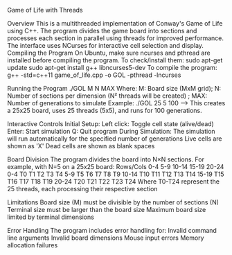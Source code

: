 Game of Life with Threads

Overview
This is a multithreaded implementation of Conway's Game of Life using C++. The program divides the game board into sections and processes each section in parallel using threads for improved performance. The interface uses NCurses for interactive cell selection and display.
Compiling the Program
On Ubuntu, make sure ncurses and pthread are installed before compiling the program. To check/install them: sudo apt-get update
                                                    sudo apt-get install g++ libncurses5-dev 
To compile the program: g++ -std=c++11 game_of_life.cpp -o GOL -pthread -lncurses

Running the Program
./GOL M N MAX
Where:
M: Board size (MxM grid); N: Number of sections per dimension (N²  threads will be created) ; MAX: Number of generations to simulate
Example:
./GOL 25 5 100  --> This creates a 25x25 board, uses 25 threads (5x5), and runs for 100 generations.

Interactive Controls
Initial Setup:
Left click: Toggle cell state (alive/dead)
Enter: Start simulation
Q: Quit program
During Simulation:
The simulation will run automatically for the specified number of generations
Live cells are shown as 'X'
Dead cells are shown as blank spaces

Board Division
The program divides the board into N×N sections. For example, with N=5 on a 25x25 board:
Rows/Cols  0-4   5-9   10-14  15-19  20-24
0-4        T0    T1    T2     T3     T4
5-9        T5    T6    T7     T8     T9
10-14      T10   T11   T12    T13    T14
15-19      T15   T16   T17    T18    T19
20-24      T20   T21   T22    T23    T24
Where T0-T24 represent the 25 threads, each processing their respective section

Limitations
Board size (M) must be divisible by the number of sections (N)
Terminal size must be larger than the board size
Maximum board size limited by terminal dimensions

Error Handling
The program includes error handling for:
Invalid command line arguments
Invalid board dimensions
Mouse input errors
Memory allocation failures
